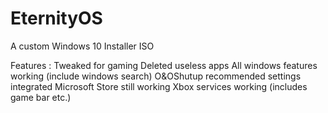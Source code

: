 
# EternityOS

A custom Windows 10 Installer ISO

Features :
Tweaked for gaming
Deleted useless apps
All windows features working (include windows search)
O&OShutup recommended settings integrated
Microsoft Store still working
Xbox services working (includes game bar etc.)
